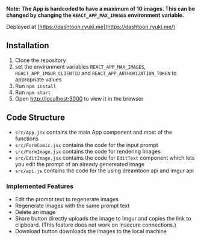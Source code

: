 **Note: The App is hardcoded to have a maximum of 10 images. This can be changed by changing the `REACT_APP_MAX_IMAGES` environment variable.**

Deployed at [https://dashtoon.ryuki.me](https://dashtoon.ryuki.me/)

## Installation
1. Clone the repository
2. set the environment variables `REACT_APP_MAX_IMAGES`, `REACT_APP_IMGUR_CLIENTID` and `REACT_APP_AUTHORIZATION_TOKEN` to appropriate values
3. Run `npm install`
4. Run `npm start`
5. Open [http://localhost:3000](http://localhost:3000) to view it in the browser

## Code Structure
- `src/App.jsx` contains the main App component and most of the functions
- `src/FormComic.jsx` contains the code for the input prompt
- `src/FormImage.jsx` contains the code for rendering Images
- `src/EditImage.jsx` contains the code for `EditText` component which lets you edit the prompt of an already genereated image
- `src/api.js` contains the code for the using dreamtoon api and imgur api

### Implemented Features
- Edit the prompt text to regenerate images
- Regenerate images with the same prompt text
- Delete an image
- Share button directly uploads the image to Imgur and copies the link to clipboard. (This feature does not work on insecure connections.)
- Download button downloads the images to the local machine
